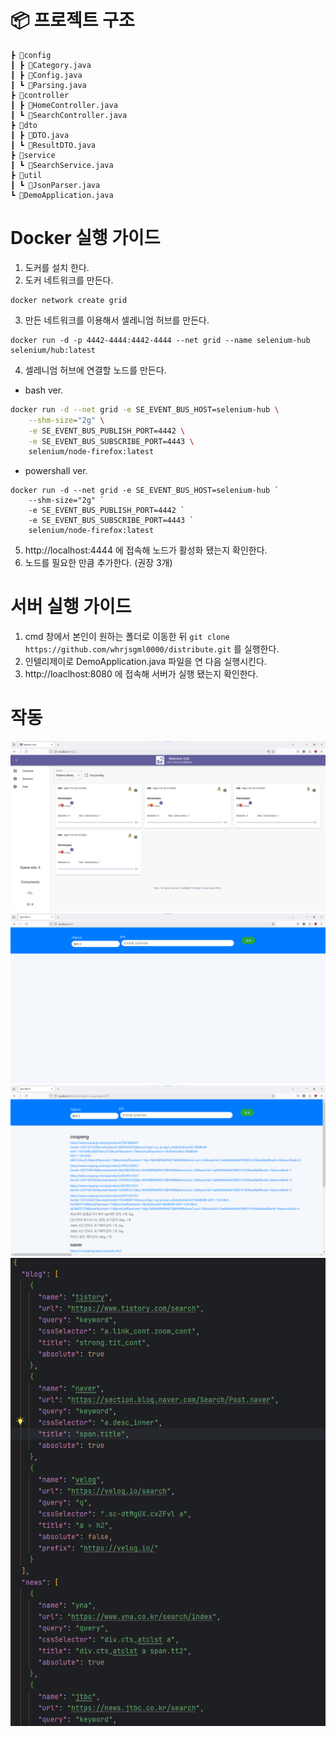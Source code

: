 # 📦 프로젝트 구조

    ┣ 📂config
    ┃ ┣ 📜Category.java
    ┃ ┣ 📜Config.java
    ┃ ┗ 📜Parsing.java
    ┣ 📂controller
    ┃ ┣ 📜HomeController.java
    ┃ ┗ 📜SearchController.java
    ┣ 📂dto
    ┃ ┣ 📜DTO.java
    ┃ ┗ 📜ResultDTO.java
    ┣ 📂service
    ┃ ┗ 📜SearchService.java
    ┣ 📂util
    ┃ ┗ 📜JsonParser.java
    ┗ 📜DemoApplication.java

# Docker 실행 가이드 
1. 도커를 설치 한다.
2. 도커 네트워크를 만든다.
```docker
docker network create grid
```
3. 만든 네트워크를 이용해서 셀레니엄 허브를 만든다.
```docker
docker run -d -p 4442-4444:4442-4444 --net grid --name selenium-hub selenium/hub:latest
```
4. 셀레니엄 허브에 연결할 노드를 만든다.
+ bash ver.
```bash
docker run -d --net grid -e SE_EVENT_BUS_HOST=selenium-hub \
    --shm-size="2g" \
    -e SE_EVENT_BUS_PUBLISH_PORT=4442 \
    -e SE_EVENT_BUS_SUBSCRIBE_PORT=4443 \
    selenium/node-firefox:latest
```
+ powershall ver.
```powershall
docker run -d --net grid -e SE_EVENT_BUS_HOST=selenium-hub `
    --shm-size="2g" `
    -e SE_EVENT_BUS_PUBLISH_PORT=4442 `
    -e SE_EVENT_BUS_SUBSCRIBE_PORT=4443 `
    selenium/node-firefox:latest
```
5. http://localhost:4444 에 접속해 노드가 활성화 됐는지 확인한다.
6. 노드를 필요한 만큼 추가한다. (권장 3개)

# 서버 실행 가이드
1. cmd 창에서 본인이 원하는 폴더로 이동한 뒤 `git clone https://github.com/whrjsgml0000/distribute.git` 를 실행한다.
2. 인텔리제이로 DemoApplication.java 파일을 연 다음 실행시킨다.
3. http://loaclhost:8080 에 접속해 서버가 실행 됐는지 확인한다.

# 작동
![alt](image/seleniumGrid.png)
![alt](image/mainPage.png)
![alt](image/searchResult.png)
![alt](image/url.png)